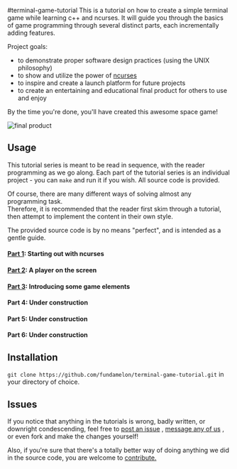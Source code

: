 #terminal-game-tutorial
This is a tutorial on how to create a simple terminal game while learning c++ and ncurses.
It will guide you through the basics of game programming through several distinct parts, each incrementally adding features.


Project goals:
- to demonstrate proper software design practices (using the UNIX philosophy)
- to show and utilize the power of [ncurses](http://www.gnu.org/software/ncurses/)
- to inspire and create a launch platform for future projects
- to create an entertaining and educational final product for others to use and enjoy

By the time  you're done, you'll have created this awesome space game!

![final product](.img/spacegame1.gif)


## Usage
This tutorial series is meant to be read in sequence, with the reader programming as we go along.
Each part of the tutorial series is an individual project - you can ```make``` and run it if you wish.  All source code is provided.

Of course, there are many different ways of solving almost any programming task.  
Therefore, it is recommended that the reader first skim through a tutorial, then attempt to implement the content in their own style.  

The provided source code is by no means "perfect", and is intended as a gentle guide.


#### [Part 1](part1): Starting out with ncurses


#### [Part 2](part2): A player on the screen


#### [Part 3](part3): Introducing some game elements


#### Part 4: Under construction


#### Part 5: Under construction


#### Part 6: Under construction


## Installation
```git clone https://github.com/fundamelon/terminal-game-tutorial.git``` in your directory of choice.

## Issues
If you notice that anything in the tutorials is wrong, badly written, or downright condescending, feel free to
[post an issue](https://github.com/fundamelon/terminal-game-tutorial/issues?q=is%3Aopen+is%3Aissue)
, 
[message any of us](https://github.com/fundamelon/terminal-game-tutorial/network/members)
, or even fork and make the changes yourself!

Also, if you're sure that there's a totally better way of doing anything we did in the source code, you are welcome to [contribute.](https://github.com/fundamelon/terminal-game-tutorial/pulls)
